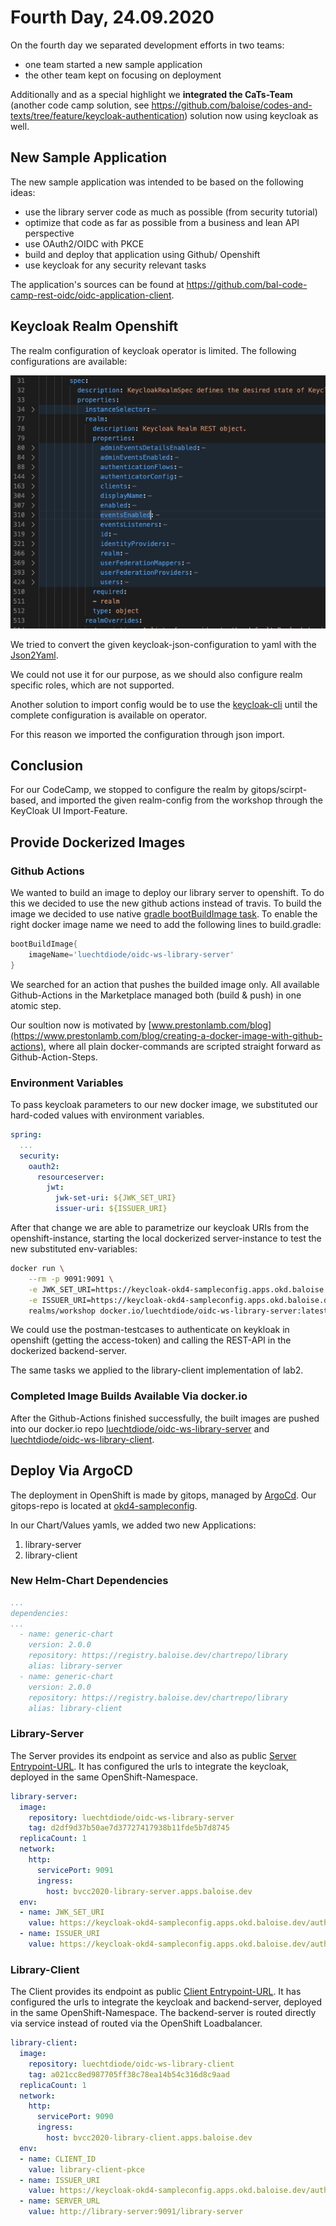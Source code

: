 # Fourth Day, 24.09.2020

On the fourth day we separated development efforts in two teams:
- one team started a new sample application
- the other team kept on focusing on deployment

Additionally and as a special highlight we **integrated the CaTs-Team** (another code camp solution, see https://github.com/baloise/codes-and-texts/tree/feature/keycloak-authentication)
solution now using keycloak as well. 

## New Sample Application
The new sample application was intended to be based on the following ideas:
- use the library server code as much as possible (from security tutorial)
- optimize that code as far as possible from a business and lean API perspective
- use OAuth2/OIDC with PKCE
- build and deploy that application using Github/ Openshift
- use keycloak for any security relevant tasks

The application's sources can be found at https://github.com/bal-code-camp-rest-oidc/oidc-application-client.

## Keycloak Realm Openshift
The realm configuration of keycloak operator is limited. The following configurations are available:

![Realm-Sections](img/realm-1.png)

We tried to convert the given keycloak-json-configuration to yaml with the [Json2Yaml](https://www.json2yaml.com/).

We could not use it for our purpose, as we should also configure realm specific
roles, which are not supported.

Another solution to import config would be to use the  [keycloak-cli](https://github.com/adorsys/keycloak-config-cli) until the complete configuration is available on operator.

For this reason we imported the configuration through json import.

## Conclusion

For our CodeCamp, we stopped to configure the realm by gitops/scirpt-based, and
imported the given realm-config from the workshop through the KeyCloak UI Import-Feature.

## Provide Dockerized Images

### Github Actions
We wanted to build an image to deploy our library server to openshift. To do this we decided to use the new github actions instead of travis. To build the image we decided to use native [gradle bootBuildImage task](https://spring.io/guides/gs/spring-boot-docker/). To enable the right docker image name we need to add the following lines to build.gradle:
```gradle
bootBuildImage{
    imageName='luechtdiode/oidc-ws-library-server'
}
```

We searched for an action that pushes the builded image only. All available
Github-Actions in the Marketplace managed both (build & push) in one atomic step.

Our soultion now is motivated by [www.prestonlamb.com/blog](https://www.prestonlamb.com/blog/creating-a-docker-image-with-github-actions), where all plain docker-commands are scripted straight forward as Github-Action-Steps.

### Environment Variables
To pass keycloak parameters to our new docker image, we substituted our hard-coded values with environment variables. 

```yaml
spring:
  ...
  security:
    oauth2:
      resourceserver:
        jwt:
          jwk-set-uri: ${JWK_SET_URI}
          issuer-uri: ${ISSUER_URI}
```

After that change we are able to parametrize our keycloak URIs from the openshift-instance, starting the local dockerized server-instance to test
the new substituted env-variables:

```bash
docker run \
    --rm -p 9091:9091 \
    -e JWK_SET_URI=https://keycloak-okd4-sampleconfig.apps.okd.baloise.dev/auth/realms/workshop/protocol/openid-connect/certs \
    -e ISSUER_URI=https://keycloak-okd4-sampleconfig.apps.okd.baloise.dev/auth/ \
    realms/workshop docker.io/luechtdiode/oidc-ws-library-server:latest

```
We could use the postman-testcases to authenticate on keykloak in openshift (getting the access-token) and calling the REST-API in the dockerized backend-server.

The same tasks we applied to the library-client implementation of lab2.

### Completed Image Builds Available Via docker.io

After the Github-Actions finished successfully, the built images are pushed into our docker.io repo [luechtdiode/oidc-ws-library-server](https://hub.docker.com/repository/docker/luechtdiode/oidc-ws-library-server) and [luechtdiode/oidc-ws-library-client](https://hub.docker.com/repository/docker/luechtdiode/oidc-ws-library-client).

## Deploy Via ArgoCD

The deployment in OpenShift is made by gitops, managed by [ArgoCd](https://argocd.baloise.dev/applications/okd4-sampleconfig?operation=false).
Our gitops-repo is located at [okd4-sampleconfig](https://github.com/bal-code-camp-rest-oidc/okd4-appconfig/tree/master/okd4-sampleconfig).

In our Chart/Values yamls, we added two new Applications:
1. library-server
2. library-client

### New Helm-Chart Dependencies
```yaml
...
dependencies:
...
  - name: generic-chart
    version: 2.0.0
    repository: https://registry.baloise.dev/chartrepo/library
    alias: library-server
  - name: generic-chart
    version: 2.0.0
    repository: https://registry.baloise.dev/chartrepo/library
    alias: library-client
```

### Library-Server

The Server provides its endpoint as service and also as public [Server Entrypoint-URL](https://bvcc2020-library-server.apps.baloise.dev/library-server).
It has configured the urls to integrate the keycloak, deployed in the same
OpenShift-Namespace.

```yaml
library-server:
  image:
    repository: luechtdiode/oidc-ws-library-server
    tag: d2df9d37b50ae7d37727417938b11fde5b7d8745
  replicaCount: 1
  network:
    http:
      servicePort: 9091
      ingress:
        host: bvcc2020-library-server.apps.baloise.dev
  env:
  - name: JWK_SET_URI
    value: https://keycloak-okd4-sampleconfig.apps.okd.baloise.dev/auth/realms/workshop/protocol/openid-connect/certs
  - name: ISSUER_URI
    value: https://keycloak-okd4-sampleconfig.apps.okd.baloise.dev/auth/realms/workshop
```

### Library-Client

The Client provides its endpoint as public [Client Entrypoint-URL](https://bvcc2020-library-client.apps.baloise.dev/library-client/).
It has configured the urls to integrate the keycloak and backend-server, deployed in the same OpenShift-Namespace. The backend-server is routed directly via service instead of routed via the OpenShift Loadbalancer.

```yaml
library-client:
  image:
    repository: luechtdiode/oidc-ws-library-client
    tag: a021cc8ed987705ff38c78ea14b54c316d8c9aad
  replicaCount: 1
  network:
    http:
      servicePort: 9090
      ingress:
        host: bvcc2020-library-client.apps.baloise.dev
  env:
  - name: CLIENT_ID
    value: library-client-pkce
  - name: ISSUER_URI
    value: https://keycloak-okd4-sampleconfig.apps.okd.baloise.dev/auth/realms/workshop
  - name: SERVER_URL
    value: http://library-server:9091/library-server
```